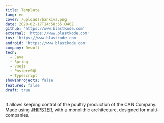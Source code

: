 ```yaml
---
title: Template
lang: en
cover: /uploads/bankiva.png
date: 2020-02-17T14:58:55.840Z
github: 'https://www.blastkode.com'
external: 'https://www.blastkode.com'
ios: 'https://www.blastkode.com'
android: 'https://www.blastkode.com'
company: Desoft
tech:
  - Java
  - Spring
  - Vuejs
  - PostgreSQL
  - Typescript
showInProjects: false
featured: false
draft: true 
---
```

It allows keeping control of the poultry production of the CAN Company. Made using [JHIPSTER](https://www.jhipster.tech/), with a monolithic architecture, designed for multi-companies.
